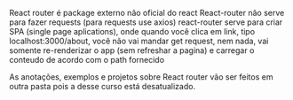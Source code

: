 React router é package externo não oficial do react
React-router não serve para fazer requests (para requests use axios)
react-router serve para criar SPA (single page aplications), onde quando você clica em link, tipo localhost:3000/about,
você não vai mandar get request, nem nada, vai somente re-renderizar o app (sem refreshar a pagina) e carregar o conteudo de acordo com o path fornecido

As anotações, exemplos e projetos sobre React router vão ser feitos em outra pasta pois a desse curso está desatualizado.
